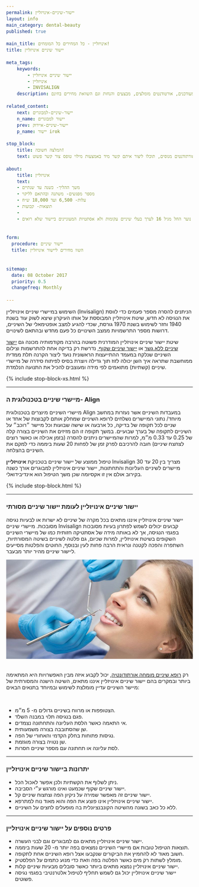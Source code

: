 ```yaml
---
permalink: יישור-שיניים-אינויזליין
layout: info
main_category: dental-beauty
published: true

main_title: אינויזליין - כל המחירים כל המומחים!
title: יישור שיניים אינויזליין

meta_tags:
    keywords:
        - יישור שיניים אינויזליין
        - אינויזליין
        - INVISALIGN
    description: יישור שיניים אינויזליין - כל מה שרציתם לדעת על יישור שיניים, מחירונים מעודכנים, אורטודנטים מומלצים, מבצעים והנחות וגם השוואת מחירים בחינם!

related_content:
    next: יישור-שיניים-למבוגרים
    n_name: יישור למבוגרים
    prev: יישור-שיניים-איירוק
    p_name: יישור irok

stop_block: 
    title: המלצה חשובה!
    text: אינויזליין באופן עקרוני יכול להתבצע ע״י כל רופא שיניים אולם מומלץ לעבור את ההליך רק אצל אורטודנט שהוא מומחה ביישור שיניים ונחשב לאוטוריטה בתחום, אנחנו מקשרים לאורתודנטים מנוסים, תוכלו ליצור איתם קשר מיד באמצעות מילוי טופס צור קשר פשוט.
    
about:
    title: אינויזליין
    text: 
    - משך ההליך- כשנה עד שנתיים
    - מספר מפגשים- משתנה ובהתאם לליקוי  
    - עלות- 6,500 ועד 18,000 ש״ח
    - תוצאות- קבועות
    - 
    - ההליך מתאים למבוגרים (גם בגיל 40!) ובני נוער החל מגיל 16 לערך בעלי שיניים עקומות ולא אסתטיות המעוניינים ביישור שלא רואים.
    

form:
  procedure: יישור שיניים
  title: השוו מחירים ליישור אינויזליין

  
sitemap: 
  date: 08 October 2017
  priority: 0.5
  changefreq: Monthly

---
```

השימוש במיישרי שיניים אינויזליין (Invisalign) הניתנים להסרה מספר פעמים כדי לווסת את הנגיסה לא חדש, שיטת אינויזליין המבוססת על אותו העיקרון שיצא לשוק עוד בשנת 1940 וחזר לשימוש בשנת 1970 גורסת, שכדי להגיע למצב אופטימאלי של השיניים, דרושות מספר התרשמויות ממצב השינויים כל פעם מחדש ובהתאם לשינויים.

שיטת יישור שיניים אינויזליין המודרנית פשוטה בהרבה מקודמותיה מכונה גם [יישור שיניים ללא גשר](/יישור-שיניים-ללא-גשר) או [יישור שיניים שקוף](/יישור-שיניים-שקוף), נדרשת רק בדיקה אחת להתרשמות וצילום השיניים שנלקח במעמד ההתייעצות הראשונית נועד ליצור הקרנה תלת ממדית ממוחשבת שתראה איך השן יכולה לזוז תוך גדילה ויוצרת בסיס לפיתוח סידרה של מיישרי שיניים (קשתיות) מתואמים לפי מידה ומעוצבים להכיל את התנועה הנלמדת.

 {% include stop-block-xs.html %}  

- - - - - -

###  מיישרי שיניים בטכנולוגית ה- Align

מיישרי השיניים מיוצרים בטכנולוגית Align במעבדות השיניים אשר נעזרות במחשב מיוחד/ נתוני המיישרים נשלחים לרופא השיניים שמחלק אותם לקבוצות של אחד או שניים לכל תקופה של בדיקה, כל ארבעה או שישה שבועות וכל מיישר ״רוכב״ על השיניים לתקופה של בערך שבועיים. במשך תקופה זו הם מזיזים את השיניים בצורה קלה של 0.25 עד 0.33 מ״מ, למרות שהמיישרים ניתנים להסרה (בזמן אכילה או כאשר רוצים לצחצח שיניים) חובה להרכיבם לפרק זמן של לפחות 20 שעות ביממה כדי למקם את השיניים בהצלחה.

טיפול ממוצע של יישור שיניים בטכניקת **אינויזליין** Invisalign מצריך בין 20 עד 30 מיישרים לשיניים העליונות והתחתונות, יישור שיניים אינויזליין למבוגרים אורך כשנה בקירוב אולם אין זו אקסיומה שכן משך הטיפול הוא אינדיבידואלי.

 {% include stop-block.html %}  

- - - - - -

###  יישור שיניים אינויזליין לעומת יישור שיניים מסורתי

יישור שיניים אינויזליין איננו מתאים בכל מקרה של שיניים לא ישרות או לבעיות נגיסה מסובכות. מיישרי שיניים Invisalign קבועים יכולים לשמש לפתרון בעיות מסובכות בפגמי הנגיסה, אך לא באותה מידה של אסתטיקה חזותית כמו של מיישרי השיניים השקופים בשיטת אינויזליין, למרות שכיום, גם פלטה לשיניים בשיטה המסורתיות, השתפרה והפכה לקטנה ונראית הרבה פחות לעין ובנוסף, החוטים והפלטות מסייעים ליישור שיניים מהיר יותר מבעבר.

 ![{{ page.title }}](/images/articles/dental-treatment.jpg)  

רק [רופא שיניים מומחה אורתודונטיה](/אורתודונטיה), יכול לקבוע איזה מבין האפשרויות היא המתאימה ביותר ובמקרים בהם יישור שיניים אינויזליין איננו מתאים, השיטה הישנה והמסורתית של מיישר השיניים עדיין מומלצת לשימוש ובמיוחד בתנאים הבאים:

 

- הצטופפות או מרווח בשיניים גדולים מ- 5 מ״מ.
- פגם בנגיסה תלוי במבנה השלד.
- אי התאמה כאשר הלסת העליונה והתחתונה נצמדים.
- שן שהסתובבה בצורה משמעותית.
- נגיסות פתוחות בחלק הקדמי והאחורי של הפה.
- שן נטויה בצורה מוגזמת.
- לסת עליונה או תחתונה עם מספר שיניים חסרות.

- - - - - -

###  יתרונות ביישור שיניים אינויזליין

- ניתן לשלוף את הקשתיות ולכן אפשר לאכול הכל.
- יישור שיניים שקוף שכמעט ואינו מורגש ע״י הסביבה.
- יישור שיניים זה מאפשר שמירה על ניקיון הפה וצחצוח שיניים קל.
- יישור שיניים אינויזליין אינו פוצע את הפה והוא מאוד נוח למתרפא.
- ללא כל כאב בשונה מהשיטה הקונבנציונלית בה מופעלים לחצים על השיניים.

- - - - - -

###  פרטים נוספים על יישור שיניים אינויזליין

- יישור שיניים אינויזליין מתאים גם למבוגרים וגם לבני העשרה.
- תוצאות הטיפול טובות אם מיישרי השיניים נמצאים בפה יותר מ- 20 שעות ביממה.
- חשוב מאוד לא להחמיץ את הביקורים שנקבעו אצל רופא השיניים אחת לתקופה.
- מומלץ לשתות רק מים כאשר הפלטה בפה וזאת כדי מנוע כתמים על הפלסטיק.
- יישור שיניים אינויזליין נמצא מתאים ביותר כאשר סובלים מבעיות שיניים קלות.
- יישור שיניים אינויזליין יכול גם לשמש תחליף לטיפול אלטרנטיבי בפגמי נגיסה פשוטים.